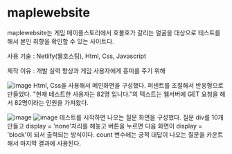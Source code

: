 # maplewebsite

maplewebsite는 게임 메이플스토리에서 호불호가 갈리는 얼굴을 대상으로 테스트를 해서 본인 취향을 확인할 수 있는 사이트다.

사용 기술 : Netlify(웹호스팅), Html, Css, Javascript

제작 이유 : 개발 실력 향상과 게임 사용자에게 흥미를 주기 위해

![image](https://user-images.githubusercontent.com/67909892/109588027-6b6cfb00-7b4b-11eb-8a66-3f5178dced87.png)
Html, Css을 사용해서 메인화면을 구성했다. 퍼센트를 조절해서 반응형으로 만들었다.
"현재 테스트한 사용자는 82명 입니다."의 텍스트는 웹서버에 GET 요청을 해서 82명이라는 인원을 가져왔다.

![image](https://user-images.githubusercontent.com/67909892/109588372-f817b900-7b4b-11eb-9d1f-0926c801d38c.png)
![image](https://user-images.githubusercontent.com/67909892/109588449-18477800-7b4c-11eb-89e1-bd35f8a27d6a.png)
테스트를 시작하면 나오는 질문 화면을 구성했다. 질문 div를 10개 만들고 display = 'none'처리를 해놓고 버튼을 누르면 다음 화면이 display = 'block'이 되서 출력되는 방식이다.
count 변수에는 긍적 대답이 나오는 질문을 카운트해서 마지막 결과에 사용된다.


